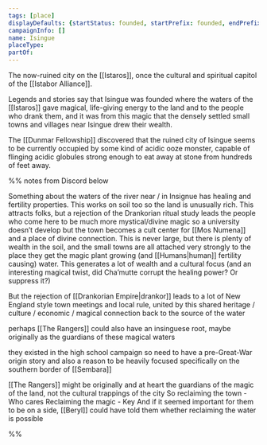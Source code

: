 ```yaml
---
tags: [place]
displayDefaults: {startStatus: founded, startPrefix: founded, endPrefix: destroyed, endStatus: destroyed}
campaignInfo: []
name: Isingue
placeType:
partOf:
---
```


The now-ruined city on the [[Istaros]], once the cultural and spiritual capitol of the [[Istabor Alliance]]. 

Legends and stories say that Isingue was founded where the waters of the [[Istaros]] gave magical, life-giving energy to the land and to the people who drank them, and it was from this magic that the densely settled small towns and villages near Isingue drew their wealth. 

The [[Dunmar Fellowship]] discovered that the ruined city of Isingue seems to be currently occupied by some kind of acidic ooze monster, capable of flinging acidic globules strong enough to eat away at stone from hundreds of feet away. 

%% notes from Discord below

Something about the waters of the river near / in Insignue has healing and fertility properties. This works on soil too so the land is unusually rich. This attracts folks, but a rejection of the Drankorian ritual study leads the people who come here to be much more mystical/divine magic so a university doesn’t develop but the town becomes a cult center for [[Mos Numena]] and a place of divine connection. This is never large, but there is plenty of wealth in the soil, and the small towns are all attached very strongly to the place they get the magic plant growing (and [[Humans|human]] fertility causing) water. This generates a lot of wealth and a cultural focus (and an interesting magical twist, did Cha’mutte corrupt the healing power? Or suppress it?)

But the rejection of [[Drankorian Empire|drankor]] leads to a lot of New England style town meetings and local rule, united by this shared heritage / culture / economic / magical connection back to the source of the water

perhaps [[The Rangers]] could also have an insinguese root, maybe originally as the guardians of these magical waters

they existed in the high school campaign so need to have a pre-Great-War origin story
and also a reason to be heavily focused specifically on the southern border of [[Sembara]]

[[The Rangers]] might be originally and at heart the guardians of the magic of the land, not the cultural trappings of the city
So reclaiming the town - Who cares
Reclaiming the magic - Key
And if it seemed important for them to be on a side, [[Beryl]] could have told them whether reclaiming the water is possible

%%